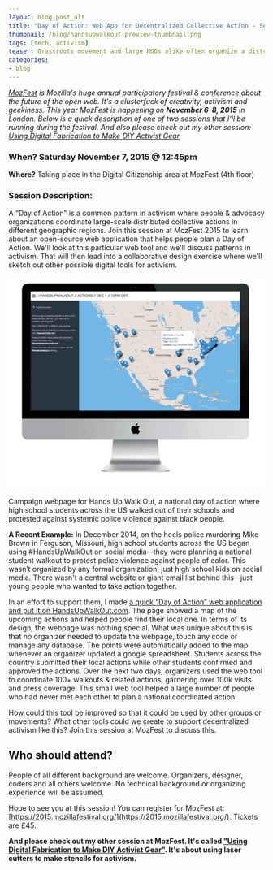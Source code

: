 ```yaml
---
layout: blog_post_alt
title: "Day of Action: Web App for Decentralized Collective Action - Session at MozFest 2015"
thumbnail: /blog/handsupwalkout-preview-thumbnail.png
tags: [tech, activism]
teaser: Grassroots movement and large NGOs alike often organize a distributed day of action. In this session at MozFest 2015, you'll see one open source web application for organizing a day of action. Then we'll discuss and brainstorm other common patterns in activism and how tech might be able to help.
categories:
- blog
---
```


*[MozFest](https://2015.mozillafestival.org/) is Mozilla's huge annual participatory festival & conference about the future of the open web. It's a clusterfuck of creativity, activism and geekiness. This year MozFest is happening on **November 6-8, 2015** in London. Below is a quick description of one of two sessions that I'll be running during the festival. And also please check out my other session: [Using Digital Fabrication to Make DIY Activist Gear](/blog/digital-fab-and-diy-activism-mozfest-2015/)*

### When? Saturday November 7, 2015 @ 12:45pm
**Where?** Taking place in the Digital Citizenship area at MozFest (4th floor)

### Session Description:

A “Day of Action” is a common pattern in activism where people & advocacy organizations coordinate large-scale distributed collective actions in different geographic regions. Join this session at MozFest 2015 to learn about an open-source web application that helps people plan a Day of Action. We'll look at this particular web tool and we'll discuss patterns in activism. That will then lead into a collaborative design exercise where we'll sketch out other possible digital tools for activism.


![Day of Action example](/assets/img/blog/handsupwalkout-preview.png)

<div class="caption">
Campaign webpage for Hands Up Walk Out, a national day of action where high school students across the US walked out of their schools and protested against systemic police violence against black people.
</div>

**A Recent Example:** In December 2014, on the heels police murdering Mike Brown in Ferguson, Missouri, high school students across the US began using #HandsUpWalkOut on social media--they were planning a national student walkout to protest police violence against people of color. This wasn’t organized by any formal organization, just high school kids on social media. There wasn't a central website or giant email list behind this--just young people who wanted to take action together.

In an effort to support them, I made [a quick “Day of Action” web application and put it on HandsUpWalkOut.com](/projects/handsupwalkout/). The page showed a map of the upcoming actions and helped people find their local one. In terms of its design, the webpage was nothing special. What was unique about this is that no organizer needed to update the webpage, touch any code or manage any database. The points were automatically added to the map whenever an organizer updated a google spreadsheet. Students across the country submitted their local actions while other students confirmed and approved the actions. Over the next two days, organizers used the web tool to coordinate 100+ walkouts & related actions, garnering over 100k visits and press coverage. This small web tool helped a large number of people who had never met each other to plan a national coordinated action.

How could this tool be improved so that it could be used by other groups or movements? What other tools could we create to support decentralized activism like this? Join this session at MozFest to discuss this.

## Who should attend?
People of all different background are welcome. Organizers, designer, coders and all others welcome. No technical background or organizing experience will be assumed.

Hope to see you at this session! You can register for MozFest at: [https://2015.mozillafestival.org/](https://2015.mozillafestival.org/). Tickets are £45.

**And please check out my other session at MozFest. It's called ["Using Digital Fabrication to Make DIY Activist Gear"](/blog/digital-fab-and-diy-activism-mozfest-2015/). It's about using laser cutters to make stencils for activism.**
